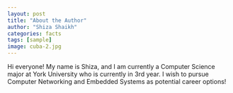 ```yaml
---
layout: post
title: "About the Author"
author: "Shiza Shaikh"
categories: facts
tags: [sample]
image: cuba-2.jpg
---
```


Hi everyone! My name is Shiza, and I am currently a Computer Science major at York University who is currently in 3rd year. I wish to pursue Computer Networking and Embedded Systems as potential career options!

